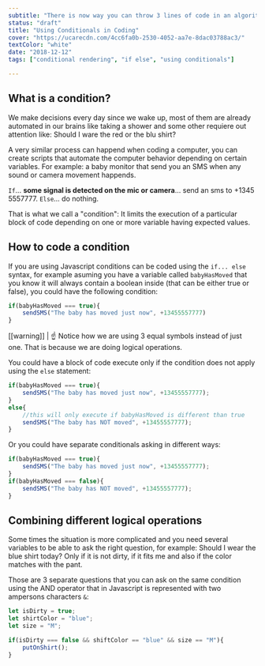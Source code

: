 ```yaml
---
subtitle: "There is now way you can throw 3 lines of code in an algorithm without have to include a conditional. It's time to guide the computer on how to make decisions!"
status: "draft"
title: "Using Conditionals in Coding"
cover: "https://ucarecdn.com/4cc6fa0b-2530-4052-aa7e-8dac03788ac3/"
textColor: "white"
date: "2018-12-12"
tags: ["conditional rendering", "if else", "using conditionals"]

---
```


## What is a condition?

We make decisions every day since we wake up, most of them are already automated in our brains like taking a shower and some other requiere out attention like: Should I ware the red or the blu shirt?

A very similar process can happend when coding a computer, you can create scripts that automate the computer behavior depending on certain variables. For example: a baby monitor that send you an SMS when any sound or camera movement happends.

`If`... **some signal is detected on the mic or camera**... send an sms to +1345 5557777.
`Else`... do nothing.

That is what we call a "condition": It limits the execution of a particular block of code depending on one or more variable having expected values.

## How to code a condition

If you are using Javascript conditions can be coded using the `if... else` syntax, for example asuming you have a variable called `babyHasMoved` that you know it will always contain a boolean inside (that can be either true or false), you could have the following condition:
```js
if(babyHasMoved === true){
	sendSMS("The baby has moved just now", +13455557777)
}
```  
[[warning]]
| :point_up: Notice how we are using 3 equal symbols instead of just one. That is because we are doing logical operations. 

You could have a block of code execute only if the condition does not apply using the `else` statement:
```js
if(babyHasMoved === true){
	sendSMS("The baby has moved just now", +13455557777);
}
else{
	//this will only execute if babyHasMoved is different than true 
	sendSMS("The baby has NOT moved", +13455557777);
}
``` 

Or you could have separate conditionals asking in different ways:
```js
if(babyHasMoved === true){
	sendSMS("The baby has moved just now", +13455557777);
}
if(babyHasMoved === false){
	sendSMS("The baby has NOT moved", +13455557777);
}
```

## Combining different logical operations

Some times the situation is more complicated and you need several variables to be able to ask the right question, for example: Should I wear the blue shirt today? Only if it is not dirty, if it fits me and also if the color matches with the pant.

Those are 3 separate questions that you can ask on the same condition using the AND operator that in Javascript is represented with two ampersons characters `&`:

```js
let isDirty = true;
let shirtColor = "blue";
let size = "M";

if(isDirty === false && shiftColor == "blue" && size == "M"){
	putOnShirt();
}
```
<!--stackedit_data:
eyJoaXN0b3J5IjpbLTIwNzI1NjU0NDMsMjA5ODg2NzI3OCwxMj
M4NjkwMTQ2LC0xNjM1MDQ3MjkzLC0xMjI3MjY2MzcwLDczMDk5
ODExNl19
-->